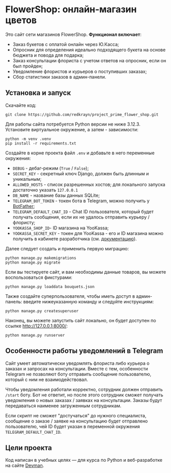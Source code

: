 # FlowerShop: онлайн-магазин цветов

Это сайт сети магазинов FlowerShop. **Функционал включает**:

- Заказ букетов с оплатой онлайн через Ю.Касса;
- Опросник для определения идеально подходящего букета на основе бюджета и повода для подарка;
- Заказ консультации флориста с учетом ответов на опросник, если он был пройден;
- Уведомление флористов и курьеров о поступивших заказах;
- Сбор статистики заказов в админ-панели.

## Установка и запуск

Скачайте код:

```shell
git clone https://github.com/redkrayn/project_prime_flower_shop.git
```
Для работы сайта потребуется Python версии не ниже 3.12.3. Установите виртуальное окружение, а затем - зависимости:

```shell
python -m venv .venv
pip install -r requirements.txt
```
Создайте в корне проекта файл `.env` и добавьте в него переменные окружения:

- `DEBUG` - дебаг-режим (`True` / `False`); 
- `SECRET_KEY` - секретный ключ Django, должен быть длинным и уникальным;
- `ALLOWED_HOSTS` - список разрешенных хостов; для локального запуска достаточно указать `127.0.0.1`
- `DB_NAME` - название базы данных SQLite;
- `TELEGRAM_BOT_TOKEN` - токен бота в Telegram, можно получить у [BotFather](https://telegram.me/BotFather);
- `TELEGRAM_DEFAULT_CHAT_ID` - Chat ID пользователя, который будет получать сообщения, если их не удалось отправить курьеру / флористу;
- `YOOKASSA_SHOP_ID`- ID магазина на YooKassa;
- `YOOKASSA_SECRET_KEY` - токен для YooKassa - его и ID магазина можно получить в кабинете разработчика (см. [документацию](https://yookassa.ru/developers)).

Далее следует создать и применить первую миграцию:
```shell
python manage.py makemigrations
python manage.py migrate
```
Если вы тестируете сайт, и вам необходимы данные товаров, вы можете воспользоваться фикстурами:

```shell
python manage.py loaddata bouquets.json
```

Также создайте суперпользователя, чтобы иметь доступ в админ-панель: введите нижеуказанную команду и следуйте инструкциям:
```shell
python manage.py createsuperuser
```
Наконец, вы можете запустить сайт локально, он будет доступен по ссылке http://127.0.0.1:8000/:
```shell
python manage.py runserver
```

## Особенности работы уведомлений в Telegram

Сайт умеет автоматически уведомлять флориста либо курьера о заказах и запросах на консультации. Вместе с тем, особенности Telegram не позволяют боту отправить сообщение пользователю, который с ним не взаимодействовал.

Чтобы уведомления работали корректно, сотрудник должен отправить `/start` боту. Бот не ответит, но после этого сотрудник сможет получать уведомления о новых заказах / заявках на консультации. Заказы будут передаваться наименее загруженным сотрудникам.

Если скрипт не сможет "достучаться" до нужного специалиста, сообщение о заказе / заявке на консультацию будет отправлено пользователю, чей ID будет указан в переменной окружения `TELEGRAM_DEFAULT_CHAT_ID`.

## Цели проекта 

Код написан в учебных целях — для курса по Python и веб-разработке на сайте [Devman](https://dvmn.org).